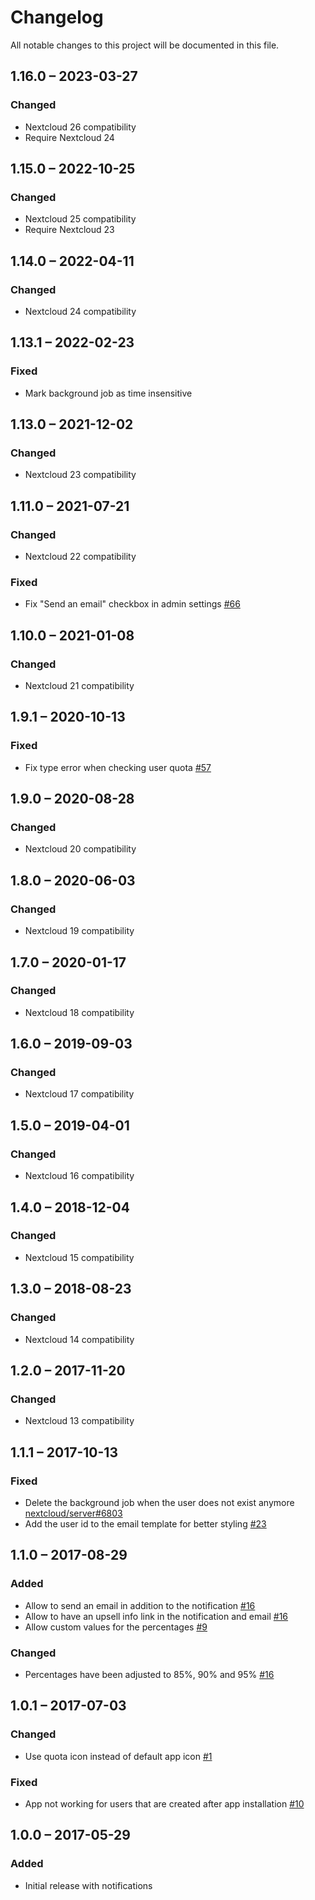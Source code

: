 # Changelog
All notable changes to this project will be documented in this file.

## 1.16.0 – 2023-03-27
### Changed
- Nextcloud 26 compatibility
- Require Nextcloud 24

## 1.15.0 – 2022-10-25
### Changed
- Nextcloud 25 compatibility
- Require Nextcloud 23

## 1.14.0 – 2022-04-11
### Changed
- Nextcloud 24 compatibility

## 1.13.1 – 2022-02-23
### Fixed
- Mark background job as time insensitive

## 1.13.0 – 2021-12-02
### Changed
- Nextcloud 23 compatibility

## 1.11.0 – 2021-07-21
### Changed
- Nextcloud 22 compatibility

### Fixed
- Fix "Send an email" checkbox in admin settings
  [#66](https://github.com/nextcloud/quota_warning/pull/66)

## 1.10.0 – 2021-01-08
### Changed
- Nextcloud 21 compatibility

## 1.9.1 – 2020-10-13
### Fixed
- Fix type error when checking user quota
  [#57](https://github.com/nextcloud/quota_warning/pull/57)

## 1.9.0 – 2020-08-28
### Changed
- Nextcloud 20 compatibility

## 1.8.0 – 2020-06-03
### Changed
- Nextcloud 19 compatibility

## 1.7.0 – 2020-01-17
### Changed
- Nextcloud 18 compatibility

## 1.6.0 – 2019-09-03
### Changed
- Nextcloud 17 compatibility

## 1.5.0 – 2019-04-01
### Changed
- Nextcloud 16 compatibility

## 1.4.0 – 2018-12-04
### Changed
- Nextcloud 15 compatibility

## 1.3.0 – 2018-08-23
### Changed
- Nextcloud 14 compatibility

## 1.2.0 – 2017-11-20
### Changed
- Nextcloud 13 compatibility

## 1.1.1 – 2017-10-13
### Fixed
 - Delete the background job when the user does not exist anymore
  [nextcloud/server#6803](https://github.com/nextcloud/server/issues/6803)
 - Add the user id to the email template for better styling
  [#23](https://github.com/nextcloud/quota_warning/pull/23)

## 1.1.0 – 2017-08-29
### Added
 - Allow to send an email in addition to the notification
  [#16](https://github.com/nextcloud/quota_warning/pull/16)
 - Allow to have an upsell info link in the notification and email
  [#16](https://github.com/nextcloud/quota_warning/pull/16)
 - Allow custom values for the percentages
  [#9](https://github.com/nextcloud/quota_warning/issues/9)

### Changed
 - Percentages have been adjusted to 85%, 90% and 95%
  [#16](https://github.com/nextcloud/quota_warning/pull/16)

## 1.0.1 – 2017-07-03

### Changed
 - Use quota icon instead of default app icon
  [#1](https://github.com/nextcloud/quota_warning/pull/1)

### Fixed
 - App not working for users that are created after app installation [#10](https://github.com/nextcloud/quota_warning/issues/10)

## 1.0.0 – 2017-05-29
### Added
 - Initial release with notifications
